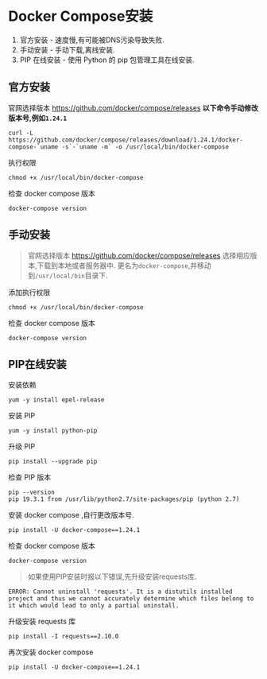 # Docker Compose安装

1. 官方安装 - 速度慢,有可能被DNS污染导致失败.
2. 手动安装 - 手动下载,离线安装.
3. PIP 在线安装 - 使用 Python 的 pip 包管理工具在线安装.

## 官方安装

官网选择版本 https://github.com/docker/compose/releases
**以下命令手动修改版本号,例如`1.24.1`**

```shell
curl -L https://github.com/docker/compose/releases/download/1.24.1/docker-compose-`uname -s`-`uname -m` -o /usr/local/bin/docker-compose
```

执行权限

```shell
chmod +x /usr/local/bin/docker-compose
```

检查 docker compose 版本

```shell
docker-compose version
```

## 手动安装

> 官网选择版本 https://github.com/docker/compose/releases
> 选择相应版本,下载到本地或者服务器中.
> 更名为`docker-compose`,并移动到`/usr/local/bin`目录下.

添加执行权限

```shell
chmod +x /usr/local/bin/docker-compose
```

检查 docker compose 版本

```shell
docker-compose version
```

## PIP在线安装

安装依赖

```shell
yum -y install epel-release
```

安装 PIP

```shell
yum -y install python-pip
```

升级 PIP

```shell
pip install --upgrade pip
```

检查 PIP 版本

```shell
pip --version
pip 19.3.1 from /usr/lib/python2.7/site-packages/pip (python 2.7)
```

安装 docker compose ,自行更改版本号.

```shell
pip install -U docker-compose==1.24.1
```

检查 docker compose 版本

```shell
docker-compose version
```

> 如果使用PIP安装时报以下错误,先升级安装requests库.

```
ERROR: Cannot uninstall 'requests'. It is a distutils installed project and thus we cannot accurately determine which files belong to it which would lead to only a partial uninstall.
```

升级安装 requests 库

```shell
pip install -I requests==2.10.0
```

再次安装 docker compose

```shell
pip install -U docker-compose==1.24.1
```
